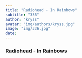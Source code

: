 ```yaml
---
title: "Radiohead - In Rainbows"
subtitle: "336"
author: "kryss"
avatar: "img/authors/kryss.jpg"
image: "img/336.jpg"
date:
---
```


### Radiohead - In Rainbows
